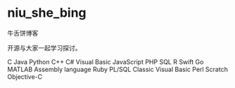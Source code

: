 # niu_she_bing
牛舌饼博客

开源与大家一起学习探讨。

C
Java
Python
C++
C#
Visual Basic
JavaScript
PHP
SQL
R
Swift
Go
MATLAB
Assembly language
Ruby
PL/SQL
Classic Visual Basic
Perl
Scratch
Objective-C
